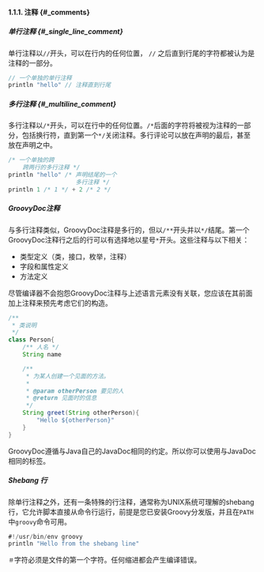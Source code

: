 #### 1.1.1. 注释 {#_comments}

##### 单行注释 {#_single_line_comment}

单行注释以`//`开头，可以在行内的任何位置， `//` 之后直到行尾的字符都被认为是注释的一部分。

```java
// 一个单独的单行注释
println "hello" // 注释直到行尾
```

##### 多行注释 {#_multiline_comment}

多行注释以`/*`开头，可以在行中的任何位置。`/*`后面的字符将被视为注释的一部分，包括换行符，直到第一个`*/`关闭注释。多行评论可以放在声明的最后，甚至放在声明之中。

```java
/* 一个单独的跨
    跨两行的多行注释 */
println "hello" /* 声明结尾的一个
                   多行注释 */
println 1 /* 1 */ + 2 /* 2 */
```

##### GroovyDoc注释

与多行注释类似，GroovyDoc注释是多行的，但以`/**`开头并以`*/`结尾。第一个GroovyDoc注释行之后的行可以有选择地以星号`*`开头。这些注释与以下相关：

* 类型定义（类，接口，枚举，注释）
* 字段和属性定义
* 方法定义

尽管编译器不会抱怨GroovyDoc注释与上述语言元素没有关联，您应该在其前面加上注释来预先考虑它们的构造。

```java
/**
 * 类说明
 */
class Person{
    /** 人名 */
    String name

    /**
     * 为某人创建一个见面的方法。
     *
     * @param otherPerson 要见的人
     * @return 见面时的信息
     */
    String greet(String otherPerson){
        "Hello ${otherPerson}"
    }
}
```

GroovyDoc遵循与Java自己的JavaDoc相同的约定。所以你可以使用与JavaDoc相同的标签。

##### Shebang 行

除单行注释之外，还有一条特殊的行注释，通常称为UNIX系统可理解的shebang行，它允许脚本直接从命令行运行，前提是您已安装Groovy分发版，并且在`PATH`中`groovy`命令可用。

```java
#!/usr/bin/env groovy
println "Hello from the shebang line"
```

`＃`字符必须是文件的第一个字符。任何缩进都会产生编译错误。

